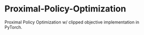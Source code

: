 # Proximal-Policy-Optimization
Proximal Policy Optimization w/ clipped objective implementation in PyTorch.
